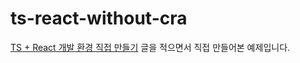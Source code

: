 # ts-react-without-cra

[TS + React 개발 환경 직접 만들기](https://velog.io/@jhj46456/Typescript-React-%EA%B0%9C%EB%B0%9C-%ED%99%98%EA%B2%BD-%EC%A7%81%EC%A0%91-%EB%A7%8C%EB%93%A4%EA%B8%B0) 글을 적으면서 직접 만들어본 예제입니다.
